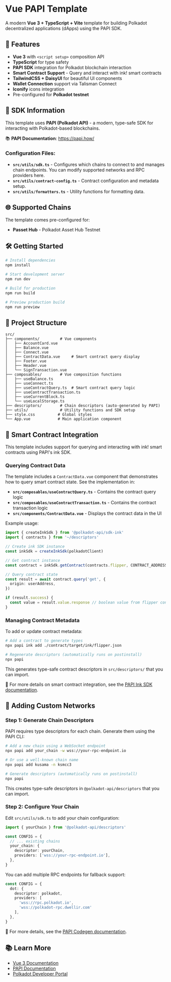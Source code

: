 # Vue PAPI Template

A modern **Vue 3 + TypeScript + Vite** template for building Polkadot decentralized applications (dApps) using the PAPI SDK.

## 🚀 Features

- **Vue 3** with `<script setup>` composition API
- **TypeScript** for type safety
- **PAPI SDK** integration for Polkadot blockchain interaction
- **Smart Contract Support** - Query and interact with ink! smart contracts
- **TailwindCSS + DaisyUI** for beautiful UI components
- **Wallet Connection** support via Talisman Connect
- **Iconify** icons integration
- Pre-configured for **Polkadot testnet**

## 🔗 SDK Information

This template uses **PAPI (Polkadot API)** - a modern, type-safe SDK for interacting with Polkadot-based blockchains.

📚 **PAPI Documentation**: https://papi.how/

### Configuration Files:
- **`src/utils/sdk.ts`** - Configures which chains to connect to and manages chain endpoints. You can modify supported networks and RPC providers here.
- **`src/utils/contract-config.ts`** - Contract configuration and metadata setup.
- **`src/utils/formatters.ts`** - Utility functions for formatting data.

## 🌐 Supported Chains

The template comes pre-configured for:
- **Passet Hub** - Polkadot Asset Hub Testnet

## 🛠️ Getting Started

```bash
# Install dependencies
npm install

# Start development server
npm run dev

# Build for production
npm run build

# Preview production build
npm run preview
```

## 📁 Project Structure

```
src/
├── components/         # Vue components
│   ├── AccountCard.vue
│   ├── Balance.vue
│   ├── Connect.vue
│   ├── ContractData.vue     # Smart contract query display
│   ├── Footer.vue
│   ├── Header.vue
│   └── SignTransaction.vue
├── composables/        # Vue composition functions
│   ├── useBalance.ts
│   ├── useConnect.ts
│   ├── useContractQuery.ts  # Smart contract query logic
│   ├── useContractTransaction.ts
│   ├── useCurrentBlock.ts
│   └── useLocalStorage.ts
├── descriptors/        # Chain descriptors (auto-generated by PAPI)
├── utils/              # Utility functions and SDK setup
├── style.css          # Global styles
└── App.vue            # Main application component
```

## 📜 Smart Contract Integration

This template includes support for querying and interacting with ink! smart contracts using PAPI's ink SDK.

### Querying Contract Data

The template includes a `ContractData.vue` component that demonstrates how to query smart contract state. See the implementation in:

- **`src/composables/useContractQuery.ts`** - Contains the contract query logic
- **`src/composables/useContractTransaction.ts`** - Contains the contract transaction logic
- **`src/components/ContractData.vue`** - Displays the contract data in the UI

Example usage:

```typescript
import { createInkSdk } from '@polkadot-api/sdk-ink'
import { contracts } from '~/descriptors'

// Create ink SDK instance
const inkSdk = createInkSdk(polkadotClient)

// Get contract instance
const contract = inkSdk.getContract(contracts.flipper, CONTRACT_ADDRESS)

// Query contract state
const result = await contract.query('get', {
  origin: userAddress,
})

if (result.success) {
  const value = result.value.response // boolean value from flipper contract
}
```

### Managing Contract Metadata

To add or update contract metadata:

```bash
# Add a contract to generate types
npx papi ink add ./contract/target/ink/flipper.json

# Regenerate descriptors (automatically runs on postinstall)
npx papi
```

This generates type-safe contract descriptors in `src/descriptors/` that you can import.

📖 For more details on smart contract integration, see the [PAPI Ink SDK documentation](https://papi.how/ink).

## 🔧 Adding Custom Networks

### Step 1: Generate Chain Descriptors

PAPI requires type descriptors for each chain. Generate them using the PAPI CLI:

```bash
# Add a new chain using a WebSocket endpoint
npx papi add your_chain -w wss://your-rpc-endpoint.io

# Or use a well-known chain name
npx papi add kusama -n ksmcc3

# Generate descriptors (automatically runs on postinstall)
npx papi
```

This creates type-safe descriptors in `@polkadot-api/descriptors` that you can import.

### Step 2: Configure Your Chain

Edit `src/utils/sdk.ts` to add your chain configuration:

```typescript
import { yourChain } from '@polkadot-api/descriptors'

const CONFIG = {
  // ... existing chains
  your_chain: {
    descriptor: yourChain,
    providers: ['wss://your-rpc-endpoint.io'],
  },
}
```

You can add multiple RPC endpoints for fallback support:

```typescript
const CONFIG = {
  dot: {
    descriptor: polkadot,
    providers: [
      'wss://rpc.polkadot.io',
      'wss://polkadot-rpc.dwellir.com'
    ],
  },
}
```

📖 For more details, see the [PAPI Codegen documentation](https://papi.how/codegen).

## 📚 Learn More

- [Vue 3 Documentation](https://vuejs.org/guide/typescript/overview.html#project-setup)
- [PAPI Documentation](https://papi.how/)
- [Polkadot Developer Portal](https://wiki.polkadot.network/)
